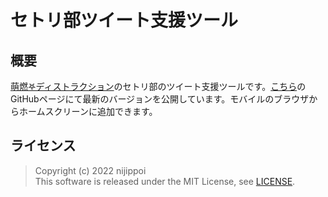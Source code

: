 # セトリ部ツイート支援ツール

## 概要

[萌燃𖤐ディストラクション](https://twitter.com/moe_destruction)のセトリ部のツイート支援ツールです。[こちら](https://nijippoi.github.io/setoribu-md/)のGitHubページにて最新のバージョンを公開しています。モバイルのブラウザからホームスクリーンに追加できます。

## ライセンス

> Copyright (c) 2022 nijippoi \
This software is released under the MIT License, see [LICENSE](LICENSE).
